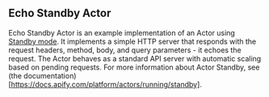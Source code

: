 ## Echo Standby Actor

Echo Standby Actor is an example implementation of an Actor using [Standby mode](https://docs.apify.com/platform/actors/development/programming-interface/standby). It implements a simple HTTP server that responds with the request headers, method, body, and query parameters - it echoes the request. The Actor behaves as a standard API server with automatic scaling based on pending requests. For more information about Actor Standby, see (the documentation)[https://docs.apify.com/platform/actors/running/standby].
